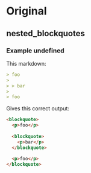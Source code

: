 # Original

## nested_blockquotes

### Example undefined

This markdown:


```markdown
> foo
>
> > bar
>
> foo

```

Gives this correct output:


```html
<blockquote>
  <p>foo</p>
  
  <blockquote>
    <p>bar</p>
  </blockquote>
  
  <p>foo</p>
</blockquote>

```

